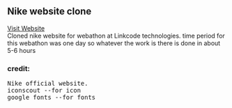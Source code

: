 <h2>Nike website clone</h2>

<a href="https://pawar-pratik.github.io/Nike-Clone/">Visit Website</a><br>
Cloned nike website for webathon at Linkcode technologies.
time period for this webathon was one day so whatever the work is there is done in about 5-6 hours

<h3>credit:</h3> 
<pre>Nike official website.
iconscout --for icon
google fonts --for fonts</pre>
